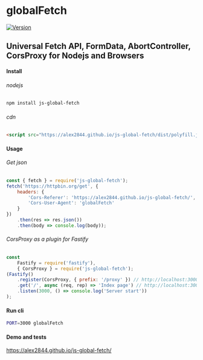 # globalFetch

[![Version](https://img.shields.io/npm/v/js-global-fetch.svg)](https://www.npmjs.org/package/js-global-fetch)

## Universal Fetch API, FormData, AbortController, CorsProxy for Nodejs and Browsers

#### Install
###### nodejs
``` bash
npm install js-global-fetch
```
###### cdn
``` html
<script src="https://alex2844.github.io/js-global-fetch/dist/polyfill.js"></script>
```

#### Usage
###### Get json
``` javascript
const { fetch } = require('js-global-fetch');
fetch('https://httpbin.org/get', {
    headers: {
        'Cors-Referer': 'https://alex2844.github.io/js-global-fetch/',
        'Cors-User-Agent': 'globalFetch'
    }
})
    .then(res => res.json())
    .then(body => console.log(body));
```
###### CorsProxy as a plugin for Fastify
``` javascript
const
    Fastify = require('fastify'),
    { CorsProxy } = require('js-global-fetch');
(Fastify()
    .register(CorsProxy, { prefix: '/proxy' }) // http://localhost:3000/proxy/
    .get('/', async (req, rep) => 'Index page') // http://localhost:3000/
    .listen(3000, () => console.log('Server start'))
);
```

#### Run cli
``` bash
PORT=3000 globalFetch
```

#### Demo and tests
https://alex2844.github.io/js-global-fetch/
